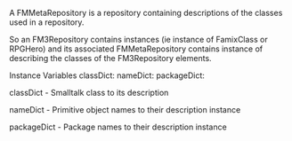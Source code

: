 A FMMetaRepository is a repository containing descriptions of the classes used in a repository.

So an FM3Repository contains instances (ie instance of FamixClass or RPGHero)
and its associated FMMetaRepository contains instance of describing the classes of the 
FM3Repository elements.

Instance Variables
	classDict:		<Object>
	nameDict:		<Object>
	packageDict:		<Object>

classDict
	- Smalltalk class to its description

nameDict
	- Primitive object names to their description instance

packageDict
	- Package names to their description instance
